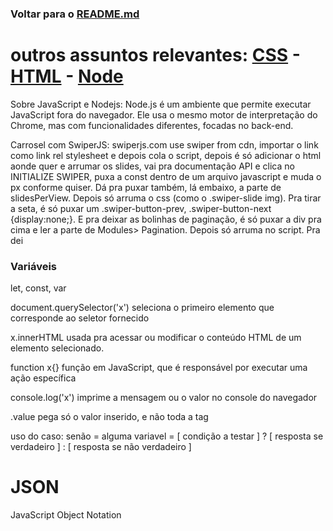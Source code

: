 ### Voltar para o [README.md](./README.md)  


# outros assuntos relevantes: [CSS](./CSS.md) - [HTML](./WebDev) - [Node](./Nodejs.md)

Sobre JavaScript e Nodejs: Node.js é um ambiente que permite executar JavaScript fora do navegador. Ele usa o mesmo motor de interpretação do Chrome, mas com funcionalidades diferentes, focadas no back-end.


Carrosel com SwiperJS:
swiperjs.com
use swiper from cdn, importar o link como link rel stylesheet e depois cola o script, depois é só adicionar o html aonde quer e arrumar os slides, vai pra documentação API e clica no INITIALIZE SWIPER, puxa a const dentro de um arquivo javascript e muda o px conforme quiser. Dá pra puxar também, lá embaixo, a parte de slidesPerView. Depois só arruma o css (como o .swiper-slide img). Pra tirar a seta, é só puxar um .swiper-button-prev, .swiper-button-next {display:none;}. E pra deixar as bolinhas de paginação, é só puxar a div pra cima e ler a parte de Modules> Pagination. Depois só arruma no script. Pra dei

### Variáveis
let, const, var

document.querySelector('x') seleciona o primeiro elemento que corresponde ao seletor fornecido

x.innerHTML usada pra acessar ou modificar o conteúdo HTML de um elemento selecionado.

function x{} função em JavaScript, que é responsável por executar uma ação específica

console.log('x') imprime a mensagem ou o valor no console do navegador

.value pega só o valor inserido, e não toda a tag

uso do caso: senão = alguma variavel = [ condição a testar ] ? [ resposta se verdadeiro ] : [ resposta se não verdadeiro ]

# JSON
JavaScript Object Notation